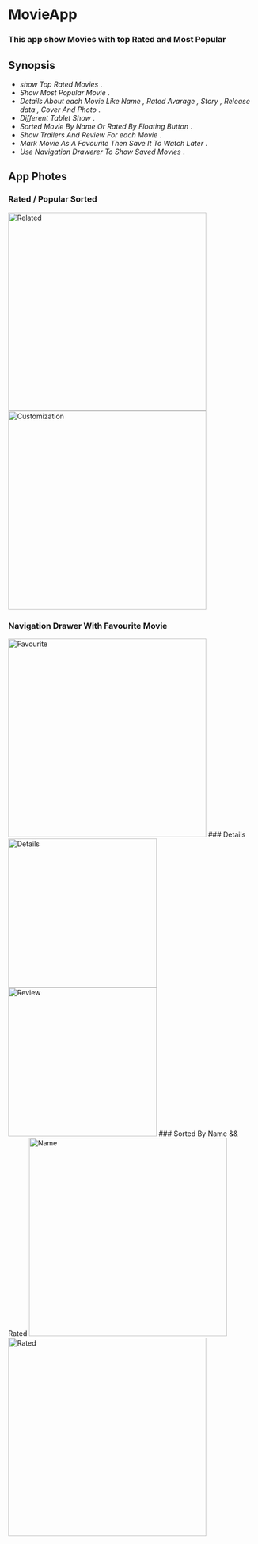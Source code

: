 # **MovieApp**
### This app show Movies with top Rated and Most Popular 
## Synopsis 
- _show Top Rated Movies_ .
- _Show Most Popular Movie_ .
- _Details About each Movie Like Name , Rated Avarage , Story , Release data , Cover And Photo_ .
- _Different Tablet Show_ .
- _Sorted Movie By Name Or Rated By Floating Button_ .
- _Show Trailers And Review For each Movie_ .
- _Mark Movie As A Favourite Then Save It To Watch Later_ .
- _Use Navigation Drawerer To Show Saved Movies_ .
## App Photes
### Rated / Popular Sorted
<img width="400" alt="Related" src="Screen/1.jpeg"> <img width="400" alt="Customization" src="Screen/2.jpeg">
### Navigation Drawer With Favourite Movie 
<img width="400" alt="Favourite" src="Screen/3.jpeg">
### Details 
<img width="300" alt="Details" src="Screen/4.jpeg"> <img width="300" alt="Review" src="Screen/5.jpeg">
### Sorted By Name && Rated
<img width="400" alt="Name" src="Screen/11.jpeg"> <img width="400" alt="Rated" src="Screen/12.jpeg">

 




